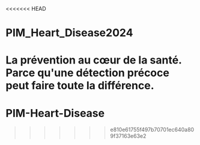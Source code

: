 <<<<<<< HEAD
# PIM_Heart_Disease2024
La prévention au cœur de la santé. Parce qu'une détection précoce peut faire toute la différence.
=======
# PIM-Heart-Disease
>>>>>>> e810e61755f497b70701ec640a809f37163e63e2
